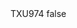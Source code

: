 <?xml version="1.0" encoding="UTF-8"?>
<CustomMetadata xmlns="http://soap.sforce.com/2006/04/metadata">
    <label>TXU974</label>
    <protected>false</protected>
</CustomMetadata>
